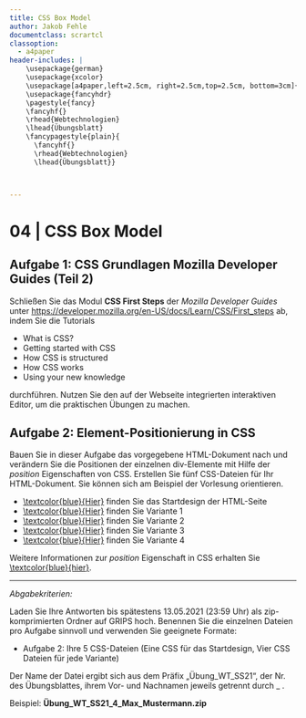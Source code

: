 ```yaml
---
title: CSS Box Model
author: Jakob Fehle
documentclass: scrartcl
classoption:
  - a4paper
header-includes: |
    \usepackage{german} 
	\usepackage{xcolor}
    \usepackage[a4paper,left=2.5cm, right=2.5cm,top=2.5cm, bottom=3cm]{geometry}
    \usepackage{fancyhdr}
    \pagestyle{fancy}
    \fancyhf{}
    \rhead{Webtechnologien}
    \lhead{Übungsblatt}
    \fancypagestyle{plain}{
      \fancyhf{}
      \rhead{Webtechnologien}
      \lhead{Übungsblatt}}



---
```



# 04 | CSS Box Model

## Aufgabe 1: CSS Grundlagen Mozilla Developer Guides (Teil 2)

Schließen Sie das Modul **CSS First Steps** der _Mozilla Developer Guides_ unter https://developer.mozilla.org/en-US/docs/Learn/CSS/First_steps ab, indem Sie die Tutorials

- What is CSS?
- Getting started with CSS
- How CSS is structured
- How CSS works
- Using your new knowledge

durchführen. Nutzen Sie den auf der Webseite integrierten interaktiven Editor, um die praktischen Übungen zu machen.

## Aufgabe 2: Element-Positionierung in CSS

Bauen Sie in dieser Aufgabe das vorgegebene HTML-Dokument nach und verändern Sie die Positionen der einzelnen div-Elemente mit Hilfe der _position_ Eigenschaften von CSS. Erstellen Sie fünf CSS-Dateien für Ihr HTML-Dokument. Sie können sich am Beispiel der Vorlesung orientieren.

- [\textcolor{blue}{Hier}](https://homepages.uni-regensburg.de/~kom13409/WTSS2020/U04_CSS/index.html) finden Sie das Startdesign der HTML-Seite
- [\textcolor{blue}{Hier}](https://homepages.uni-regensburg.de/~kom13409/WTSS2020/U04_CSS/indexOne.html) finden Sie Variante 1
- [\textcolor{blue}{Hier}](https://homepages.uni-regensburg.de/~kom13409/WTSS2020/U04_CSS/indexTwo.html) finden Sie Variante 2
- [\textcolor{blue}{Hier}](https://homepages.uni-regensburg.de/~kom13409/WTSS2020/U04_CSS/indexThree.html) finden Sie Variante 3
- [\textcolor{blue}{Hier}](https://homepages.uni-regensburg.de/~kom13409/WTSS2020/U04_CSS/indexFour.html) finden Sie Variante 4



Weitere Informationen zur _position_ Eigenschaft in CSS erhalten Sie [\textcolor{blue}{hier}](https://developer.mozilla.org/en-US/docs/Web/CSS/position). 



------

*Abgabekriterien:*

Laden Sie Ihre Antworten bis spätestens 13.05.2021 (23:59 Uhr) als zip-komprimierten Ordner auf GRIPS hoch.  Benennen Sie die einzelnen Dateien pro Aufgabe sinnvoll und verwenden Sie geeignete Formate:

- Aufgabe 2: Ihre 5 CSS-Dateien  (Eine CSS für das Startdesign, Vier CSS Dateien für jede Variante)

Der Name der Datei ergibt sich aus dem Präfix „Übung_WT_SS21“, der Nr. des Übungsblattes, ihrem Vor- und Nachnamen jeweils getrennt durch _ .

 

Beispiel: **Übung_WT_SS21_4_Max_Mustermann.zip**


